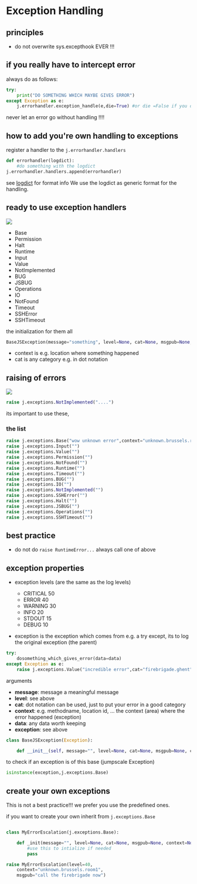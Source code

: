 # Exception Handling

## principles

- do not overwrite sys.excepthook EVER !!!

## if you really have to intercept error

always do as follows:

```python
try:
    print("DO SOMETHING WHICH MAYBE GIVES ERROR")
except Exception as e:
    j.errorhandler.exception_handle(e,die=True) #or die =False if you don't want to stop
```

never let an error go without handling !!!!

## how to add you're own handling to exceptions

register a handler to the ```j.errorhandler.handlers```

```python
def errorhandler(logdict):
    #do something with the logdict
j.errorhandler.handlers.append(errorhandler)
```

see [logdict](logdict.md) for format info
We use the logdict as generic format for the handling.

## ready to use exception handlers

![](images/exceptions.png)

- Base
- Permission
- Halt
- Runtime
- Input
- Value
- NotImplemented
- BUG
- JSBUG
- Operations
- IO
- NotFound
- Timeout
- SSHError
- SSHTimeout

the initialization for them all

```python
BaseJSException(message="something", level=None, cat=None, msgpub=None,context=None,exception=None)
```

- context is e.g. location where something happened
- cat is any category e.g. in dot notation

## raising of errors

![](images/raise.png)

```python
raise j.exceptions.NotImplemented("....")
```

its important to use these,


### the list

```python
raise j.exceptions.Base("wow unknown error",context="unknown.brussels.room1",msgpub="call the firebrigade now")
raise j.exceptions.Input("")
raise j.exceptions.Value("")
raise j.exceptions.Permission("")
raise j.exceptions.NotFound("")
raise j.exceptions.Runtime("")
raise j.exceptions.Timeout("")
raise j.exceptions.BUG("")
raise j.exceptions.IO("")
raise j.exceptions.NotImplemented("")
raise j.exceptions.SSHError("")
raise j.exceptions.Halt("")
raise j.exceptions.JSBUG("")
raise j.exceptions.Operations("")
raise j.exceptions.SSHTimeout("")
```

## best practice

- do not do ```raise RuntimeError...``` always call one of above

## exception properties

- exception levels  (are the same as the log levels)
  - CRITICAL 	50
  - ERROR 	40
  - WARNING 	30
  - INFO 	    20
  - STDOUT 	15
  - DEBUG 	10

- exception is the exception which comes from e.g. a try except, its to log the original exception (the parent)

```python
try:
    dosomething_which_gives_error(data=data)
except Exception as e:
    raise j.exceptions.Value("incredible error",cat="firebrigade.ghent",data=data,original_exception=e)
```

arguments
- **message**: message a meaningful message
- **level**: see above
- **cat**: dot notation can be used, just to put your error in a good category
- **context**: e.g. methodname, location id, ... the context (area) where the error happened (exception)
- **data**: any data worth keeping
- **exception**: see above

```python
class BaseJSException(Exception):

    def __init__(self, message="", level=None, cat=None, msgpub=None, context=None, data=None, exception=None):

```

to check if an exception is of this base (jumpscale Exception)

```python
isinstance(exception,j.exceptions.Base)
```

## create your own exceptions

This is not a best practice!!! we prefer you use the predefined ones.

if you want to create your own inherit from ```j.exceptions.Base```

```python

class MyErrorEscalation(j.exceptions.Base):

    def _init(message="", level=None, cat=None, msgpub=None, context=None)):
        #use this to intialize if needed
        pass

raise MyErrorEscalation(level=40,
    context="unknown.brussels.room1",
    msgpub="call the firebrigade now")

```

